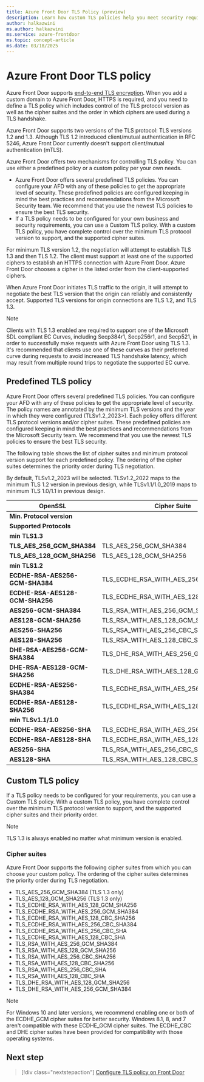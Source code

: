 ```yaml
---
title: Azure Front Door TLS Policy (preview)
description: Learn how custom TLS policies help you meet security requirements for your Azure Front Door custom domains.
author: halkazwini
ms.author: halkazwini
ms.service: azure-frontdoor
ms.topic: concept-article
ms.date: 03/18/2025
---
```


# Azure Front Door TLS policy 

Azure Front Door supports [end-to-end TLS encryption](../end-to-end-tls.md). When you add a custom domain to Azure Front Door, HTTPS is required, and you need to define a TLS policy which includes control of the TLS protocol version as well as the cipher suites and the order in which ciphers are used during a TLS handshake. 

Azure Front Door supports two versions of the TLS protocol: TLS versions 1.2 and 1.3. Although TLS 1.2 introduced client/mutual authentication in RFC 5246, Azure Front Door currently doesn't support client/mutual authentication (mTLS).

Azure Front Door offers two mechanisms for controlling TLS policy. You can use either a predefined policy or a custom policy per your own needs.

- Azure Front Door offers several predefined TLS policies. You can configure your AFD with any of these policies to get the appropriate level of security. These predefined policies are configured keeping in mind the best practices and recommendations from the Microsoft Security team. We recommend that you use the newest TLS policies to ensure the best TLS security.
- If a TLS policy needs to be configured for your own business and security requirements, you can use a Custom TLS policy. With a custom TLS policy, you have complete control over the minimum TLS protocol version to support, and the supported cipher suites.

For minimum TLS version 1.2, the negotiation will attempt to establish TLS 1.3 and then TLS 1.2. The client must support at least one of the supported ciphers to establish an HTTPS connection with Azure Front Door. Azure Front Door chooses a cipher in the listed order from the client-supported ciphers.

When Azure Front Door initiates TLS traffic to the origin, it will attempt to negotiate the best TLS version that the origin can reliably and consistently accept. Supported TLS versions for origin connections are TLS 1.2, and TLS 1.3. 

> [!NOTE]
> Clients with TLS 1.3 enabled are required to support one of the Microsoft SDL compliant EC Curves, including Secp384r1, Secp256r1, and Secp521, in order to successfully make requests with Azure Front Door using TLS 1.3. It's recommended that clients use one of these curves as their preferred curve during requests to avoid increased TLS handshake latency, which may result from multiple round trips to negotiate the supported EC curve.

## Predefined TLS policy

Azure Front Door offers several predefined TLS policies. You can configure your AFD with any of these policies to get the appropriate level of security. The policy names are annotated by the minimum TLS versions and the year in which they were configured (TLSv1.2_2023>). Each policy offers different TLS protocol versions and/or cipher suites. These predefined policies are configured keeping in mind the best practices and recommendations from the Microsoft Security team. We recommend that you use the newest TLS policies to ensure the best TLS security.

The following table shows the list of cipher suites and minimum protocol version support for each predefined policy. The ordering of the cipher suites determines the priority order during TLS negotiation.

By default, TLSv1.2_2023 will be selected. TLSv1.2_2022 maps to the minimum TLS 1.2 version in previous design, while TLSv1.1/1.0_2019 maps to minimum TLS 1.0/1.1 in previous design.

| **OpenSSL** | **Cipher** **Suite** | **TLSv1.2_2023** | **TLSv1.2_2022** |
|---|---|---|---|
| **Min. Protocol version** | | **1.2** | **1.2** |
| **Supported Protocols** | | **1.3/1.2** | **1.3./1.2** |
| **min TLS1.3** | | | |
| **TLS_AES_256_GCM_SHA384** | TLS_AES_256_GCM_SHA384 | Yes | Yes |
| **TLS_AES_128_GCM_SHA256** | TLS_AES_128_GCM_SHA256 | Yes | Yes |
| **min TLS1.2** | | | |
| **ECDHE-RSA-AES256-GCM-SHA384** | TLS_ECDHE_RSA_WITH_AES_256_GCM_SHA384 | Yes | Yes |
| **ECDHE-RSA-AES128-GCM-SHA256** | TLS_ECDHE_RSA_WITH_AES_128_GCM_SHA256 | Yes | Yes | 
| **AES256-GCM-SHA384** | TLS_RSA_WITH_AES_256_GCM_SHA384 | | Yes | 
| **AES128-GCM-SHA256** | TLS_RSA_WITH_AES_128_GCM_SHA256 | | Yes | 
| **AES256-SHA256** | TLS_RSA_WITH_AES_256_CBC_SHA256 | | Yes | 
| **AES128-SHA256** | TLS_RSA_WITH_AES_128_CBC_SHA256 | | Yes | 
| **DHE-RSA-AES256-GCM-SHA384** | TLS_DHE_RSA_WITH_AES_256_GCM_SHA384 | | Yes | 
| **DHE-RSA-AES128-GCM-SHA256** | TLS_DHE_RSA_WITH_AES_128_GCM_SHA256 | | Yes | 
| **ECDHE-RSA-AES256-SHA384** | TLS_ECDHE_RSA_WITH_AES_256_CBC_SHA384 | | Yes | 
| **ECDHE-RSA-AES128-SHA256** | TLS_ECDHE_RSA_WITH_AES_128_CBC_SHA256 | | Yes | 
| **min TLSv1.1/1.0** | | | | 
| **ECDHE-RSA-AES256-SHA** | TLS_ECDHE_RSA_WITH_AES_256_CBC_SHA | | | 
| **ECDHE-RSA-AES128-SHA** | TLS_ECDHE_RSA_WITH_AES_128_CBC_SHA | | | 
| **AES256-SHA** | TLS_RSA_WITH_AES_256_CBC_SHA | | | 
| **AES128-SHA** | TLS_RSA_WITH_AES_128_CBC_SHA | | | 

## Custom TLS policy

If a TLS policy needs to be configured for your requirements, you can use a Custom TLS policy. With a custom TLS policy, you have complete control over the minimum TLS protocol version to support, and the supported cipher suites and their priority order. 

> [!NOTE]
> TLS 1.3 is always enabled no matter what minimum version is enabled.

### Cipher suites

Azure Front Door supports the following cipher suites from which you can choose your custom policy. The ordering of the cipher suites determines the priority order during TLS negotiation.

- TLS_AES_256_GCM_SHA384 (TLS 1.3 only)
- TLS_AES_128_GCM_SHA256 (TLS 1.3 only)
- TLS_ECDHE_RSA_WITH_AES_128_GCM_SHA256
- TLS_ECDHE_RSA_WITH_AES_256_GCM_SHA384
- TLS_ECDHE_RSA_WITH_AES_128_CBC_SHA256
- TLS_ECDHE_RSA_WITH_AES_256_CBC_SHA384
- TLS_ECDHE_RSA_WITH_AES_256_CBC_SHA
- TLS_ECDHE_RSA_WITH_AES_128_CBC_SHA
- TLS_RSA_WITH_AES_256_GCM_SHA384
- TLS_RSA_WITH_AES_128_GCM_SHA256
- TLS_RSA_WITH_AES_256_CBC_SHA256
- TLS_RSA_WITH_AES_128_CBC_SHA256
- TLS_RSA_WITH_AES_256_CBC_SHA
- TLS_RSA_WITH_AES_128_CBC_SHA
- TLS_DHE_RSA_WITH_AES_128_GCM_SHA256
- TLS_DHE_RSA_WITH_AES_256_GCM_SHA384

> [!NOTE]
> For Windows 10 and later versions, we recommend enabling one or both of the ECDHE_GCM cipher suites for better security. Windows 8.1, 8, and 7 aren't compatible with these ECDHE_GCM cipher suites. The ECDHE_CBC and DHE cipher suites have been provided for compatibility with those operating systems.

## Next step

> [!div class="nextstepaction"]
> [Configure TLS policy on Front Door](tls-policy-configure.md)
